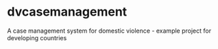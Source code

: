 # dvcasemanagement
A case management system for domestic violence - example project for developing countries
